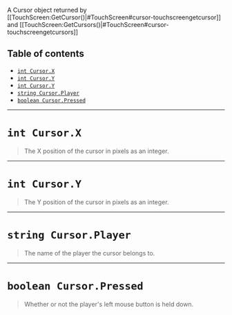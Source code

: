 A Cursor object returned by [[TouchScreen:GetCursor()|#TouchScreen#cursor-touchscreengetcursor]] and [[TouchScreen:GetCursors()|#TouchScreen#cursor-touchscreengetcursors]]

## Table of contents
* [`int Cursor.X`](#int-cursorx)
* [`int Cursor.Y`](#int-cursory)
* [`int Cursor.Y`](#int-cursory)
* [`string Cursor.Player`](#string-cursorplayer)
* [`boolean Cursor.Pressed`](#boolean-cursorpressed)

___

# `int Cursor.X`

> The X position of the cursor in pixels as an integer.

___

# `int Cursor.Y`

> The Y position of the cursor in pixels as an integer.

___

# `string Cursor.Player`

> The name of the player the cursor belongs to.

___

# `boolean Cursor.Pressed`

> Whether or not the player's left mouse button is held down.